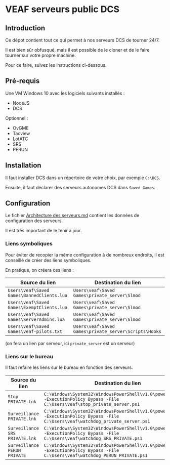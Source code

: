 # VEAF serveurs public DCS

## Introduction

Ce dépot contient tout ce qui permet à nos serveurs DCS de tourner 24/7.

Il est bien sûr obfusqué, mais il est possible de le cloner et de le faire tourner sur votre propre machine.

Pour ce faire, suivez les instructions ci-dessous.

## Pré-requis

Une VM Windows 10 avec les logiciels suivants installés :
- NodeJS
- DCS

Optionnel :
- OvGME
- Tacview
- LotATC
- SRS
- PERUN

## Installation

Il faut installer DCS dans un répertoire de votre choix, par exemple `C:\DCS`.

Ensuite, il faut déclarer des serveurs autonomes DCS dans `Saved Games`.

## Configuration

Le fichier [Architecture des serveurs.md](Architecture%20des%20serveurs.md) contient les données de configuration des serveurs.

Il est très important de le tenir à jour.

### Liens symboliques

Pour éviter de recopier la même configuration à de nombreux endroits, il est conseillé de créer des liens symboliques.

En pratique, on créera ces liens :

|Source du lien|Destination du lien|
|---|---|
|`Users\veaf\Saved Games\BannedClients.lua`|`Users\veaf\Saved Games\private_server\Slmod`|
|`Users\veaf\Saved Games\ExemptClients.lua`|`Users\veaf\Saved Games\private_server\Slmod`|
|`Users\veaf\Saved Games\ServerAdmins.lua`|`Users\veaf\Saved Games\private_server\Slmod`|
|`Users\veaf\Saved Games\veaf-pilots.txt`|`Users\veaf\Saved Games\private_server\Scripts\Hooks`|

(on fera un lien par serveur, ici `private_server` est un serveur)

### Liens sur le bureau

Il faut refaire les liens sur le bureau en fonction des serveurs. 

|Source du lien|Destination du lien|
|---|---|
|`Stop PRIVATE.lnk`|`C:\Windows\System32\WindowsPowerShell\v1.0\powershell.exe -ExecutionPolicy Bypass -File C:\Users\veaf\stop_private_server.ps1`|
|`Surveillance PRIVATE.lnk`|`C:\Windows\System32\WindowsPowerShell\v1.0\powershell.exe -ExecutionPolicy Bypass -File C:\Users\veaf\watchdog_private_server.ps1`|
|`Surveillance SRS PRIVATE.lnk`|`C:\Windows\System32\WindowsPowerShell\v1.0\powershell.exe -ExecutionPolicy Bypass -File C:\Users\veaf\watchdog_SRS_PRIVATE.ps1`|
|`Surveillance PERUN PRIVATE`|`C:\Windows\System32\WindowsPowerShell\v1.0\powershell.exe -ExecutionPolicy Bypass -File C:\Users\veaf\watchdog_PERUN_PRIVATE.ps1`|
